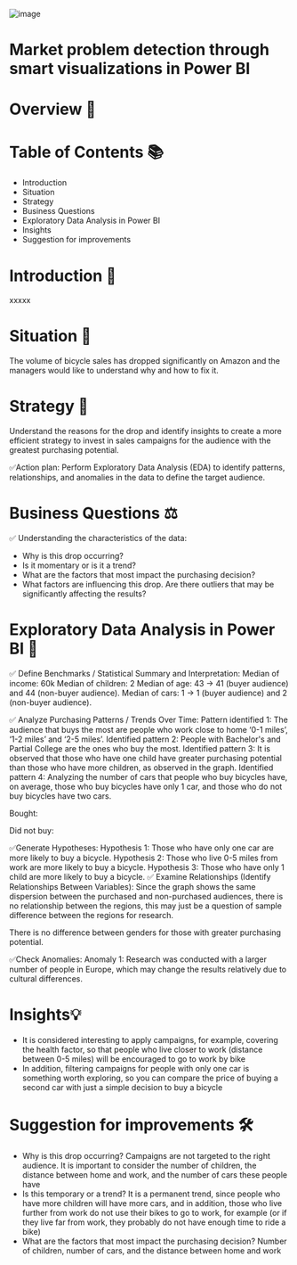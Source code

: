 ![image](https://github.com/user-attachments/assets/acb6d5a0-cba3-4376-9c78-b30a5b5f290d)

# Market problem detection through smart visualizations in Power BI

# Overview 📖


# Table of Contents 📚

- Introduction
- Situation
- Strategy
- Business Questions
- Exploratory Data Analysis in Power BI
- Insights
- Suggestion for improvements

# Introduction 📝

xxxxx

# Situation 🔎

The volume of bicycle sales has dropped significantly on Amazon and the managers would like to understand why and how to fix it.

# Strategy 🎯

Understand the reasons for the drop and identify insights to create a more efficient strategy to invest in sales campaigns for the audience with the greatest purchasing potential.

✅Action plan: Perform Exploratory Data Analysis (EDA) to identify patterns, relationships, and anomalies in the data to define the target audience.

# Business Questions ⚖️

✅ Understanding the characteristics of the data:
- Why is this drop occurring?
- Is it momentary or is it a trend?
- What are the factors that most impact the purchasing decision?
- What factors are influencing this drop. Are there outliers that may be significantly affecting the results?

# Exploratory Data Analysis in Power BI 📑

✅ Define Benchmarks / Statistical Summary and Interpretation:
Median of income: 60k
Median of children: 2
Median of age: 43 → 41 (buyer audience) and 44 (non-buyer audience).
Median of cars: 1 → 1 (buyer audience) and 2 (non-buyer audience).

✅ Analyze Purchasing Patterns / Trends Over Time:
Pattern identified 1: The audience that buys the most are people who work close to home ‘0-1 miles’, ‘1-2 miles’ and ‘2-5 miles’.
Identified pattern 2: People with Bachelor's and Partial College are the ones who buy the most.
Identified pattern 3: It is observed that those who have one child have greater purchasing potential than those who have more children, as observed in the graph.
Identified pattern 4: Analyzing the number of cars that people who buy bicycles have, on average, those who buy bicycles have only 1 car, and those who do not buy bicycles have two cars.

Bought:

Did not buy:

✅Generate Hypotheses:
Hypothesis 1: Those who have only one car are more likely to buy a bicycle.
Hypothesis 2: Those who live 0-5 miles from work are more likely to buy a bicycle.
Hypothesis 3: Those who have only 1 child are more likely to buy a bicycle.
✅ Examine Relationships (Identify Relationships Between Variables):
Since the graph shows the same dispersion between the purchased and non-purchased audiences, there is no relationship between the regions, this may just be a question of sample difference between the regions for research.

There is no difference between genders for those with greater purchasing potential.

✅Check Anomalies:
Anomaly 1: Research was conducted with a larger number of people in Europe, which may change the results relatively due to cultural differences.

# Insights💡

- It is considered interesting to apply campaigns, for example, covering the health factor, so that people who live closer to work (distance between 0-5 miles) will be encouraged to go to work by bike
- In addition, filtering campaigns for people with only one car is something worth exploring, so you can compare the price of buying a second car with just a simple decision to buy a bicycle

# Suggestion for improvements 🛠️

- Why is this drop occurring? Campaigns are not targeted to the right audience. It is important to consider the number of children, the distance between home and work, and the number of cars these people have
- Is this temporary or a trend? It is a permanent trend, since people who have more children will have more cars, and in addition, those who live further from work do not use their bikes to go to work, for example (or if they live far from work, they probably do not have enough time to ride a bike)
- What are the factors that most impact the purchasing decision? Number of children, number of cars, and the distance between home and work

